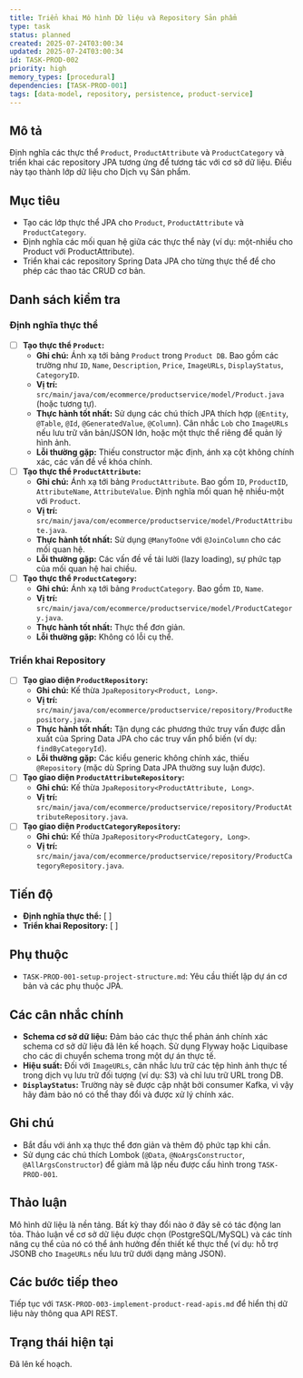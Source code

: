```yaml
---
title: Triển khai Mô hình Dữ liệu và Repository Sản phẩm
type: task
status: planned
created: 2025-07-24T03:00:34
updated: 2025-07-24T03:00:34
id: TASK-PROD-002
priority: high
memory_types: [procedural]
dependencies: [TASK-PROD-001]
tags: [data-model, repository, persistence, product-service]
---
```


## Mô tả

Định nghĩa các thực thể `Product`, `ProductAttribute` và `ProductCategory` và triển khai các repository JPA tương ứng để tương tác với cơ sở dữ liệu. Điều này tạo thành lớp dữ liệu cho Dịch vụ Sản phẩm.

## Mục tiêu

*   Tạo các lớp thực thể JPA cho `Product`, `ProductAttribute` và `ProductCategory`.
*   Định nghĩa các mối quan hệ giữa các thực thể này (ví dụ: một-nhiều cho Product với ProductAttribute).
*   Triển khai các repository Spring Data JPA cho từng thực thể để cho phép các thao tác CRUD cơ bản.

## Danh sách kiểm tra

### Định nghĩa thực thể
- [ ] **Tạo thực thể `Product`:**
    - **Ghi chú:** Ánh xạ tới bảng `Product` trong `Product DB`. Bao gồm các trường như `ID`, `Name`, `Description`, `Price`, `ImageURLs`, `DisplayStatus`, `CategoryID`.
    - **Vị trí:** `src/main/java/com/ecommerce/productservice/model/Product.java` (hoặc tương tự).
    - **Thực hành tốt nhất:** Sử dụng các chú thích JPA thích hợp (`@Entity`, `@Table`, `@Id`, `@GeneratedValue`, `@Column`). Cân nhắc `Lob` cho `ImageURLs` nếu lưu trữ văn bản/JSON lớn, hoặc một thực thể riêng để quản lý hình ảnh.
    - **Lỗi thường gặp:** Thiếu constructor mặc định, ánh xạ cột không chính xác, các vấn đề về khóa chính.
- [ ] **Tạo thực thể `ProductAttribute`:**
    - **Ghi chú:** Ánh xạ tới bảng `ProductAttribute`. Bao gồm `ID`, `ProductID`, `AttributeName`, `AttributeValue`. Định nghĩa mối quan hệ nhiều-một với `Product`.
    - **Vị trí:** `src/main/java/com/ecommerce/productservice/model/ProductAttribute.java`.
    - **Thực hành tốt nhất:** Sử dụng `@ManyToOne` với `@JoinColumn` cho các mối quan hệ.
    - **Lỗi thường gặp:** Các vấn đề về tải lười (lazy loading), sự phức tạp của mối quan hệ hai chiều.
- [ ] **Tạo thực thể `ProductCategory`:**
    - **Ghi chú:** Ánh xạ tới bảng `ProductCategory`. Bao gồm `ID`, `Name`.
    - **Vị trí:** `src/main/java/com/ecommerce/productservice/model/ProductCategory.java`.
    - **Thực hành tốt nhất:** Thực thể đơn giản.
    - **Lỗi thường gặp:** Không có lỗi cụ thể.

### Triển khai Repository
- [ ] **Tạo giao diện `ProductRepository`:**
    - **Ghi chú:** Kế thừa `JpaRepository<Product, Long>`.
    - **Vị trí:** `src/main/java/com/ecommerce/productservice/repository/ProductRepository.java`.
    - **Thực hành tốt nhất:** Tận dụng các phương thức truy vấn được dẫn xuất của Spring Data JPA cho các truy vấn phổ biến (ví dụ: `findByCategoryId`).
    - **Lỗi thường gặp:** Các kiểu generic không chính xác, thiếu `@Repository` (mặc dù Spring Data JPA thường suy luận được).
- [ ] **Tạo giao diện `ProductAttributeRepository`:**
    - **Ghi chú:** Kế thừa `JpaRepository<ProductAttribute, Long>`.
    - **Vị trí:** `src/main/java/com/ecommerce/productservice/repository/ProductAttributeRepository.java`.
- [ ] **Tạo giao diện `ProductCategoryRepository`:**
    - **Ghi chú:** Kế thừa `JpaRepository<ProductCategory, Long>`.
    - **Vị trí:** `src/main/java/com/ecommerce/productservice/repository/ProductCategoryRepository.java`.

## Tiến độ

*   **Định nghĩa thực thể:** [ ]
*   **Triển khai Repository:** [ ]

## Phụ thuộc

*   `TASK-PROD-001-setup-project-structure.md`: Yêu cầu thiết lập dự án cơ bản và các phụ thuộc JPA.

## Các cân nhắc chính

*   **Schema cơ sở dữ liệu:** Đảm bảo các thực thể phản ánh chính xác schema cơ sở dữ liệu đã lên kế hoạch. Sử dụng Flyway hoặc Liquibase cho các di chuyển schema trong một dự án thực tế.
*   **Hiệu suất:** Đối với `ImageURLs`, cân nhắc lưu trữ các tệp hình ảnh thực tế trong dịch vụ lưu trữ đối tượng (ví dụ: S3) và chỉ lưu trữ URL trong DB.
*   **`DisplayStatus`:** Trường này sẽ được cập nhật bởi consumer Kafka, vì vậy hãy đảm bảo nó có thể thay đổi và được xử lý chính xác.

## Ghi chú

*   Bắt đầu với ánh xạ thực thể đơn giản và thêm độ phức tạp khi cần.
*   Sử dụng các chú thích Lombok (`@Data`, `@NoArgsConstructor`, `@AllArgsConstructor`) để giảm mã lặp nếu được cấu hình trong `TASK-PROD-001`.

## Thảo luận

Mô hình dữ liệu là nền tảng. Bất kỳ thay đổi nào ở đây sẽ có tác động lan tỏa. Thảo luận về cơ sở dữ liệu được chọn (PostgreSQL/MySQL) và các tính năng cụ thể của nó có thể ảnh hưởng đến thiết kế thực thể (ví dụ: hỗ trợ JSONB cho `ImageURLs` nếu lưu trữ dưới dạng mảng JSON).

## Các bước tiếp theo

Tiếp tục với `TASK-PROD-003-implement-product-read-apis.md` để hiển thị dữ liệu này thông qua API REST.

## Trạng thái hiện tại

Đã lên kế hoạch.